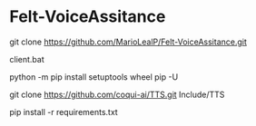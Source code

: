 # Felt-VoiceAssitance

git clone https://github.com/MarioLealP/Felt-VoiceAssitance.git

client.bat

python -m pip install setuptools wheel pip -U

git clone https://github.com/coqui-ai/TTS.git Include/TTS

pip install -r requirements.txt
